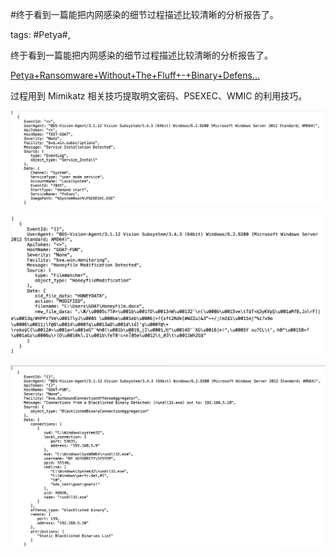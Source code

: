 #终于看到一篇能把内网感染的细节过程描述比较清晰的分析报告了。

tags: #Petya#, 

终于看到一篇能把内网感染的细节过程描述比较清晰的分析报告了。

[Petya+Ransomware+Without+The+Fluff+-+Binary+Defens...](https://www.binarydefense.com/petya-ransomware-without-fluff/) 

过程用到 Mimikatz 相关技巧提取明文密码、PSEXEC、WMIC 的利用技巧。

![image_15288854844522](/assets/15288854844522.jpeg)

![image_88511182122822](/assets/88511182122822.jpeg)

![image_15288854844512](/assets/15288854844512.jpeg)

[comment]: <> (topic_id:15522251582542)

[comment]: <> (create_time:2017-06-28T12:41:13.663+0800)

[comment]: <> (topic_type:talk)

[comment]: <> (owner:781244882_余弦)

